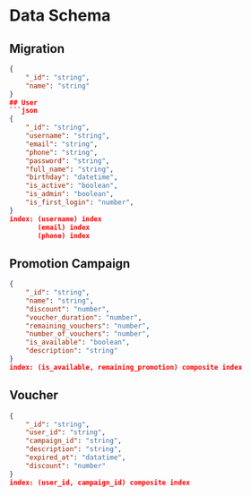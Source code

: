 # Data Schema
## Migration
```json
{
    "_id": "string",
    "name": "string"
}
## User
```json
{
    "_id": "string",
    "username": "string",
    "email": "string",
    "phone": "string",
    "password": "string",
    "full_name": "string",
    "birthday": "datetime",
    "is_active": "boolean",
    "is_admin": "boolean",
    "is_first_login": "number",
}
index: (username) index
       (email) index
       (phone) index
```
## Promotion Campaign
```json
{
    "_id": "string",
    "name": "string",
    "discount": "number",
    "voucher_duration": "number",
    "remaining_vouchers": "number",
    "number_of_vouchers": "number",
    "is_available": "boolean",
    "description": "string"
}
index: (is_available, remaining_promotion) composite index
```
## Voucher
```json
{
    "_id": "string",
    "user_id": "string",
    "campaign_id": "string",
    "description": "string",
    "expired_at": "datatime",
    "discount": "number"
}
index: (user_id, campaign_id) composite index
```
